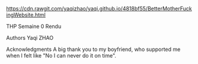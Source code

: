 https://cdn.rawgit.com/yaqizhao/yaqi.github.io/4818bf55/BetterMotherFuckingWebsite.html

THP Semaine 0 Rendu 

Authors
Yaqi ZHAO

Acknowledgments
A big thank you to my boyfriend, who supported me when I felt like "No I can never do it on time".